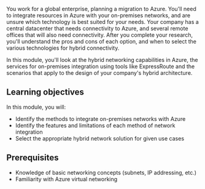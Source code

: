 You work for a global enterprise, planning a migration to Azure. You'll need to integrate resources in Azure with your on-premises networks, and are unsure which technology is best suited for your needs. Your company has a central datacenter that needs connectivity to Azure, and several remote offices that will also need connectivity. After you complete your research, you'll understand the pros and cons of each option, and when to select the various technologies for hybrid connectivity.

In this module, you'll look at the hybrid networking capabilities in Azure, the services for on-premises integration using tools like ExpressRoute and the scenarios that apply to the design of your company's hybrid architecture.

## Learning objectives

In this module, you will:

- Identify the methods to integrate on-premises networks with Azure
- Identify the features and limitations of each method of network integration
- Select the appropriate hybrid network solution for given use cases

## Prerequisites

- Knowledge of basic networking concepts (subnets, IP addressing, etc.)
- Familiarity with Azure virtual networking